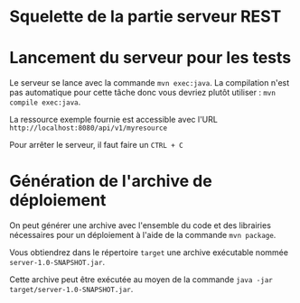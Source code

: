 # Squelette de la partie serveur REST

# Lancement du serveur pour les tests
Le serveur se lance avec la commande `mvn exec:java`. La compilation
n'est pas automatique pour cette tâche donc vous devriez plutôt
utiliser : `mvn compile exec:java`.


La ressource exemple fournie est accessible avec l'URL
`http://localhost:8080/api/v1/myresource`

Pour arrêter le serveur, il faut faire un `CTRL + C`

# Génération de l'archive de déploiement
On peut générer une archive avec l'ensemble du code et des librairies
nécessaires pour un déploiement à l'aide de la commande `mvn package`.

Vous obtiendrez dans le répertoire `target` une archive exécutable
nommée `server-1.0-SNAPSHOT.jar`.

Cette archive peut être exécutée au moyen de la commande `java -jar
target/server-1.0-SNAPSHOT.jar`.
